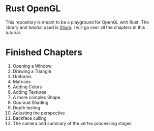 # Rust OpenGL

This repository is meant to be a playground for OpenGL with Rust. The library and tutorial used is [Glium](https://github.com/glium/glium/blob/master/book/SUMMARY.md). I will go over all the chapters in this tutorial.

# Finished Chapters
1. Opening a Window
2. Drawing a Triangle
3. Uniforms
4. Matrices
5. Adding Colors
6. Adding Textures
7. A more complex Shape
8. Gouraud Shading
9. Depth testing
10. Adjusting the perspective
11. Backface culling
12. The camera and summary of the vertex processing stages